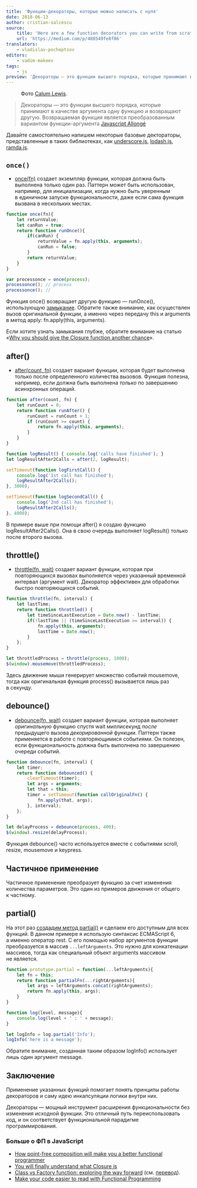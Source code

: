 ```yaml
---
title: 'Функции-декораторы, которые можно написать с нуля'
date: 2018-06-13
author: cristian-salcescu
source:
    title: 'Here are a few function decorators you can write from scratch'
    url: 'https://medium.com/p/488549fe8f86'
translators:
    - vladislav-pocheptsov
editors:
    - vadim-makeev
tags:
    - js
preview: 'Декораторы — это функции высшего порядка, которые принимают в качестве аргумента одну функцию и возвращают другую. Давайте самостоятельно напишем некоторые базовые дектораторы, представленные в таких библиотеках, как underscore.js, lodash.js, ramda.js.'
---
```


<figure>
    <img src="images/1.jpg" alt="">
    <figcaption>
        Фото <a href="https://unsplash.com/photos/rkT_TG5NKF8">Calum Lewis</a>.
    </figcaption>
</figure>

> Декораторы — это функции высшего порядка, которые принимают в качестве аргумента одну функцию и возвращают другую. Возвращаемая функция является преобразованным вариантом функции-аргумента [Javascript Allongé](https://leanpub.com/javascript-allonge/read#decorators)

Давайте самостоятельно напишем некоторые базовые дектораторы, представленные в таких библиотеках, как [underscore.js](http://underscorejs.org/#functions), [lodash.js](https://lodash.com/docs/4.17.5), [ramda.js](http://ramdajs.com/docs/).

## `once()`

- [once(fn)](https://jsfiddle.net/cristi_salcescu/zpLeLp0v/) создает экземпляр функции, которая должна быть выполнена только один раз. Паттерн может быть использован, например, для инициализации, когда нужно быть уверенным в единичном запуске функциональности, даже если сама функция вызвана в нескольких местах.

```js
function once(fn){
    let returnValue;
    let canRun = true;
    return function runOnce(){
        if(canRun) {
            returnValue = fn.apply(this, arguments);
            canRun = false;
        }
        return returnValue;
    }
}

var processonce = once(process);
processonce(); // process
processonce(); //
```

Функция once() возвращает другую функцию — runOnce(), использующую [замыкание](https://medium.freecodecamp.org/why-you-should-give-the-closure-function-another-chance-31253e44cfa0). Обратите также внимание, как осуществлен вызов оригинальной функции, а именно через передачу this и arguments в метод apply: fn.apply(this, arguments).

Если хотите узнать замыкания глубже, обратите внимание на статью «[Why you should give the Closure function another chance](https://medium.com/p/31253e44cfa0)».

## after()

- [after(count, fn)](https://jsfiddle.net/cristi_salcescu/4evuoxe6/) создает вариант функции, которая будет выполнена только после определенного количества вызовов. Функция полезна, например, если должна быть выполнена _только_ по завершению асинхронных операций.

```js
function after(count, fn) {
    let runCount = 0;
    return function runAfter() {
        runCount = runCount + 1;
        if (runCount >= count) {
            return fn.apply(this, arguments);
        }
    }
}

function logResult() { console.log('calls have finished'); }
let logResultAfter2Calls = after(2, logResult);

setTimeout(function logFirstCall() {
    console.log('1st call has finished');
    logResultAfter2Calls();
}, 3000);

setTimeout(function logSecondCall() {
    console.log('2nd call has finished');
    logResultAfter2Calls();
}, 4000);
```

В примере выше при помощи after() я создаю функцию logResultAfter2Calls(). Она в свою очередь выполняет logResult() только после второго вызова.

## throttle()

- [throttle(fn, wait)](https://jsfiddle.net/cristi_salcescu/5tdv0eq6/) создает вариант функции, которая при повторяющихся вызовах выполняется через указанный временной интервал (аргумент wait). Декоратор эффективен для обработки быстро повторяющихся событий.

```js
function throttle(fn, interval) {
    let lastTime;
    return function throttled() {
        let timeSinceLastExecution = Date.now() - lastTime;
        if(!lastTime || (timeSinceLastExecution >= interval)) {
            fn.apply(this, arguments);
            lastTime = Date.now();
        }
    };
}

let throttledProcess = throttle(process, 1000);
$(window).mousemove(throttledProcess);
```

Здесь движение мыши генерирует множество событий mousemove, тогда как оригинальная функция process() вызывается лишь раз в секунду.

## debounce()

- [debounce(fn, wait)](https://jsfiddle.net/cristi_salcescu/424unsa7/) создает вариант функции, которая выполняет _оригинальную_ функцию спустя wait миллисекунд _после_ предыдущего вызова _декорированной_ функции. Паттерн также применяется в работе с повторяющимися событиями. Он полезен, если функциональность должна быть выполнена по завершению очереди событий.

```js
function debounce(fn, interval) {
    let timer;
    return function debounced() {
        clearTimeout(timer);
        let args = arguments;
        let that = this;
        timer = setTimeout(function callOriginalFn() {
            fn.apply(that, args);
        }, interval);
    };
}

let delayProcess = debounce(process, 400);
$(window).resize(delayProcess);
```

Функция debounce() часто используется вместе с событиями scroll, resize, mousemove и keypress.

## Частичное применение

Частичное применение преобразует функцию за счет изменения количества параметров. Это один из примеров движения от общего к частному.

## partial()

На этот раз [создадим метод partial()](https://jsfiddle.net/cristi_salcescu/sbborekp/) и сделаем его доступным для всех функций. В данном примере я использую синтаксис ECMAScript 6, а именно оператор rest. С его помощью набор аргументов функции преобразуется в массив `...leftArguments`. Это нужно для конкатенации массивов, тогда как специальный объект arguments массивом не является.

```js
function.prototype.partial = function(...leftArguments){
    let fn = this;
    return function partialFn(...rightArguments){
        let args = leftArguments.concat(rightArguments);
        return fn.apply(this, args);
    }
}

function log(level, message){
    console.log(level + ' : ' + message);
}

let logInfo = log.partial('Info');
logInfo('here is a message');
```

Обратите внимание, созданная таким образом logInfo() использует лишь один аргумент message.

## Заключение

Применение указанных функций помогает понять принципы работы декораторов и саму идею инкапсуляции логики внутри них.

Декораторы — мощный инструмент расширения функциональности без изменения исходной функции. Это отличный путь переиспользовать код, и он соответствует функциональной парадигме программирования.

### Больше о ФП в JavaScript

- [How point-free composition will make you a better functional programmer](https://medium.com/p/33dcb910303a)
- [You will finally understand what Closure is](https://medium.com/p/13ba11825319)
- [Class vs Factory function: exploring the way forward](https://medium.com/p/73258b6a8d15) (см. [перевод](https://medium.com/@kanby/класс-vs-фабрика-объектов-перспективы-9b4c696823c8)).
- [Make your code easier to read with Functional Programming](https://medium.com/p/94fb8cc69f9d)
